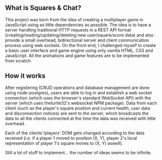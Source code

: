 ## What is Squares & Chat? ##
This project was born from the idea of creating a multiplayer game in JavaScript using as little dependencies as possible.
The idea is to have a server handling traditional HTTP requests in a REST API format (creating/reading/updating/deleting new user/square/score data) and also provide a small overhead, bidirectional server and client communication process using web sockets.
On the front-end, I challenged myself to create a basic user interface and game engine using only vanilla HTML, CSS and JavaScript. All the animations and game features are to be implemented from scratch.

## How it works ##
After registering (CRUD operations and database management are done using node-postgres), users are able to log in and establish a web socket connection (which uses the browser's standard WebSocket API) with the server (which uses theturtle32's websocket NPM package). Data from each client (such as the player's square position and current health, user data and disconnection notices) are sent to the server, which broadcasts the data to all the clients connected at the time the data was received with little overhead.

Each of the clients'/players' DOM gets changed according to the data received (i.e. if a player 1 moved to position (X, Y), player 2's local representation of player 1's square moves to (X, Y) aswell).

Still a lot of stuff to implement... the number of ideas seems to be infinite.